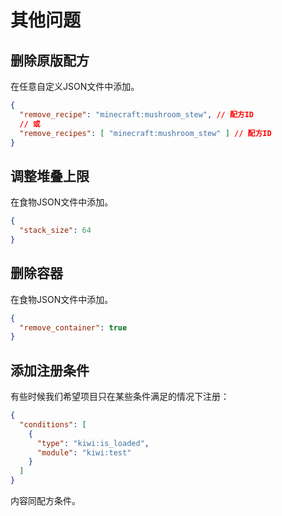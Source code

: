 # 其他问题

## 删除原版配方

在任意自定义JSON文件中添加。

```json
{
  "remove_recipe": "minecraft:mushroom_stew", // 配方ID
  // 或
  "remove_recipes": [ "minecraft:mushroom_stew" ] // 配方ID
}
```

## 调整堆叠上限

在食物JSON文件中添加。

```json
{
  "stack_size": 64
}
```

## 删除容器

在食物JSON文件中添加。

```json
{
  "remove_container": true
}
```

## 添加注册条件

有些时候我们希望项目只在某些条件满足的情况下注册：

```json
{
  "conditions": [
    {
      "type": "kiwi:is_loaded",
      "module": "kiwi:test"
    }
  ]
}
```

内容同配方条件。
